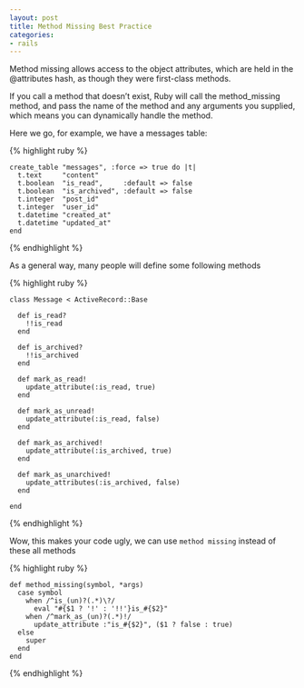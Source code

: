 ```yaml
---
layout: post
title: Method Missing Best Practice
categories:
- rails
---
```


Method missing allows access to the object attributes, which are held in the @attributes hash, as though they were first-class methods.

If you call a method that doesn’t exist, Ruby will call the method_missing method, and pass the name of the method and any arguments you supplied, which means you can dynamically handle the method.

Here we go, for example, we have a messages table:

{% highlight ruby %}

    create_table "messages", :force => true do |t|
      t.text     "content"
      t.boolean  "is_read",     :default => false
      t.boolean  "is_archived", :default => false
      t.integer  "post_id"
      t.integer  "user_id"
      t.datetime "created_at"
      t.datetime "updated_at"
    end

{% endhighlight %}

As a general way, many people will define some following methods

{% highlight ruby %}

    class Message < ActiveRecord::Base
      
      def is_read?
        !!is_read
      end
      
      def is_archived?
        !!is_archived
      end
      
      def mark_as_read!
        update_attribute(:is_read, true)
      end
      
      def mark_as_unread!
        update_attribute(:is_read, false)
      end
      
      def mark_as_archived!
        update_attribute(:is_archived, true)
      end
      
      def mark_as_unarchived!
        update_attributes(:is_archived, false)
      end
      
    end

{% endhighlight %}

Wow, this makes your code ugly, we can use `method missing` instead of these all methods

{% highlight ruby %}

    def method_missing(symbol, *args)
      case symbol
        when /^is_(un)?(.*)\?/
          eval "#{$1 ? '!' : '!!'}is_#{$2}"
        when /^mark_as_(un)?(.*)!/
          update_attribute :"is_#{$2}", ($1 ? false : true)
      else
        super
      end
    end

{% endhighlight %}



